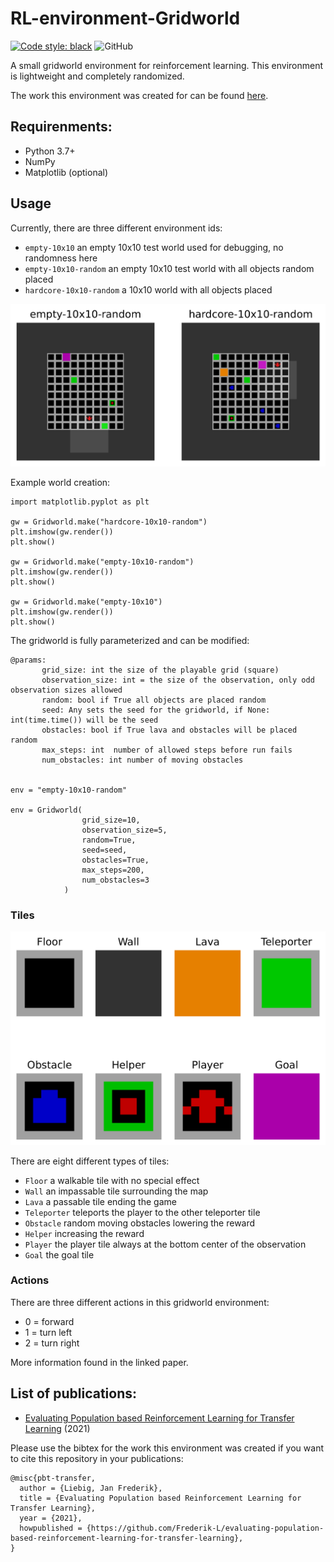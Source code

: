 # RL-environment-Gridworld
[![Code style: black](https://img.shields.io/badge/code%20style-black-000000.svg)](https://github.com/psf/black)
![GitHub](https://img.shields.io/github/license/Frederik-L/RL-environment-Gridworld)

A small gridworld environment for reinforcement learning. This environment is lightweight and completely randomized. 

The work this environment was created for can be found [here](https://github.com/Frederik-L/evaluating-population-based-reinforcement-learning-for-transfer-learning).

## Requirenments: 
- Python 3.7+
- NumPy 
- Matplotlib (optional)

## Usage
Currently, there are three different environment ids:
- ```empty-10x10``` an empty 10x10 test world used for debugging, no randomness here
- ```empty-10x10-random``` an empty 10x10 test world with all objects random placed
- ```hardcore-10x10-random``` a 10x10 world with all objects placed

![Worlds](figures/worlds.png)

Example world creation:
```
import matplotlib.pyplot as plt

gw = Gridworld.make("hardcore-10x10-random")
plt.imshow(gw.render())
plt.show()

gw = Gridworld.make("empty-10x10-random")
plt.imshow(gw.render())
plt.show()

gw = Gridworld.make("empty-10x10")
plt.imshow(gw.render())
plt.show()
```

The gridworld is fully parameterized and can be modified:

```
@params:
       grid_size: int the size of the playable grid (square)
       observation_size: int = the size of the observation, only odd observation sizes allowed
       random: bool if True all objects are placed random
       seed: Any sets the seed for the gridworld, if None: int(time.time()) will be the seed
       obstacles: bool if True lava and obstacles will be placed random
       max_steps: int  number of allowed steps before run fails
       num_obstacles: int number of moving obstacles
       
       
env = "empty-10x10-random"

env = Gridworld(
                grid_size=10,
                observation_size=5,
                random=True,
                seed=seed,
                obstacles=True,
                max_steps=200,
                num_obstacles=3
            )
```

### Tiles
![Tiles](figures/tiles.png)

There are eight different types of tiles:
- ```Floor``` a walkable tile with no special effect
- ```Wall``` an impassable tile surrounding the map
- ```Lava``` a passable tile ending the game
- ```Teleporter``` teleports the player to the other teleporter tile
- ```Obstacle``` random moving obstacles lowering the reward
- ```Helper``` increasing the reward
- ```Player``` the player tile always at the bottom center of the observation
- ```Goal``` the goal tile

### Actions
There are three different actions in this gridworld environment:
- 0 = forward
- 1 = turn left
- 2 = turn right

More information found in the linked paper.

## List of publications:
- [Evaluating Population based Reinforcement Learning for Transfer Learning](https://github.com/Frederik-L/evaluating-population-based-reinforcement-learning-for-transfer-learning) (2021)

Please use the bibtex for the work this environment was created if you want to cite this repository in your publications:
```
@misc{pbt-transfer,
  author = {Liebig, Jan Frederik},
  title = {Evaluating Population based Reinforcement Learning for Transfer Learning},
  year = {2021},
  howpublished = {https://github.com/Frederik-L/evaluating-population-based-reinforcement-learning-for-transfer-learning},
}
```
